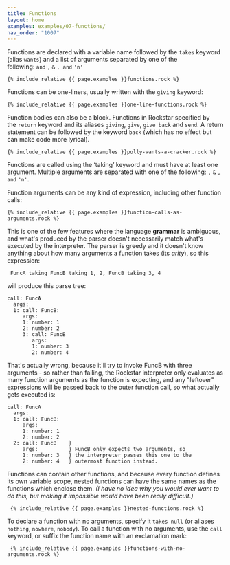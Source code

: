 ```yaml
---
title: Functions
layout: home
examples: examples/07-functions/
nav_order: "1007"
---
```

Functions are declared with a variable name followed by the `takes` keyword (alias `wants`) and a list of arguments separated by one of the following: `and` `,` `&` `, and` `'n'`

```rockstar 
{% include_relative {{ page.examples }}functions.rock %}
```

Functions can be one-liners, usually written with the `giving` keyword:

```rockstar 
{% include_relative {{ page.examples }}one-line-functions.rock %}
```

Function bodies can also be a block. Functions in Rockstar specified by the `return` keyword and its aliases `giving`, `give`, `give back` and `send`. A return statement can be followed by the keyword `back` (which has no effect but can make code more lyrical).

```rockstar
{% include_relative {{ page.examples }}polly-wants-a-cracker.rock %}
```

Functions are called using the ‘taking’ keyword and must have at least one argument. Multiple arguments are separated with one of the following: `,` `&` `, and` `'n'`.

Function arguments can be any kind of expression, including other function calls:

```rockstar
{% include_relative {{ page.examples }}function-calls-as-arguments.rock %}
```

This is one of the few features where the language **grammar** is ambiguous, and what's produced by the parser doesn't necessarily match what's executed by the interpreter. The parser is greedy and it doesn't know anything about how many arguments a function takes (its *arity*), so this expression:

```rockstar
 FuncA taking FuncB taking 1, 2, FuncB taking 3, 4
 ```

will produce this parse tree:

```
call: FuncA
  args:
  1: call: FuncB:
     args:
     1: number: 1
     2: number: 2
     3: call: FuncB
        args:
        1: number: 3
        2: number: 4
```

That's actually wrong, because it'll try to invoke FuncB with three arguments - so rather than failing, the Rockstar interpreter only evaluates as many function arguments as the function is expecting, and any "leftover" expressions will be passed back to the outer function call, so what actually gets executed is:

```
call: FuncA
  args:
  1: call: FuncB:
     args:
     1: number: 1
     2: number: 2
  2: call: FuncB    }
     args:          } FuncB only expects two arguments, so 
     1: number: 3   } the interpreter passes this one to the 
     2: number: 4   } outermost function instead.
```

Functions can contain other functions, and because every function defines its own variable scope, nested functions can have the same names as the functions which enclose them. *(I have no idea why you would ever want to do this, but making it impossible would have been really difficult.)*

```rockstar
 {% include_relative {{ page.examples }}nested-functions.rock %}
 ```

To declare a function with no arguments, specify it `takes null` (or aliases `nothing`, `nowhere`, `nobody`). To call a function with no arguments, use the `call` keyword, or suffix the function name with an exclamation mark:

```rockstar
 {% include_relative {{ page.examples }}functions-with-no-arguments.rock %}
 ```




